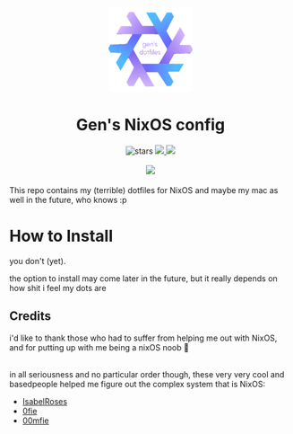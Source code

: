 <div align = center>
<img src="https://github.com/GenShibe/XN40/blob/aba92af31d1f819b48df4d4427eb6fbb605f8432/dotfiles.png" height="150px" /> 
  <h1> Gen's NixOS config </h1>
  <img alt="stars" src="https://img.shields.io/github/stars/GenShibe/XN40?color=f4b8e4&labelColor=303446&style=for-the-badge">
  <a href="https://github.com/GenShibe/XN40/blob/main/LICENSE">
            <img src="https://img.shields.io/static/v1.svg?style=for-the-badge&label=License&message=MIT&colorA=313244&colorB=F5A97F&logo=unlicense&logoColor=F5A97F&"/>
         </a>
  <a = href="https://nixos.org">
            <img src="https://img.shields.io/badge/NixOS-unstable-blue.svg?style=for-the-badge&labelColor=303446&logo=NixOS&logoColor=8caaee&color=8caaee">
         </a>
<br>
      
<br>
<img src="https://raw.githubusercontent.com/catppuccin/catppuccin/main/assets/palette/macchiato.png" width="600px" />  
<br>
<br>
</div>
This repo contains my (terrible) dotfiles for NixOS and maybe my mac as well in the future, who knows :p 

<h1> How to Install </h1>
you don't (yet). 

the option to install may come later in the future, but it really depends on how shit i feel my dots are

<h2> Credits </h2>
i'd like to thank those who had to suffer from helping me out with NixOS, and for putting up with me being a nixOS noob 💙

<br>
<br>

in all seriousness and no particular order though, these very very cool and basedpeople helped me figure out the complex system that is NixOS:
- [IsabelRoses](https://github.com/IsabelRoses)
- [0fie](https://github.com/0fie)
- [00mfie](https://github.com/oomfiee)
